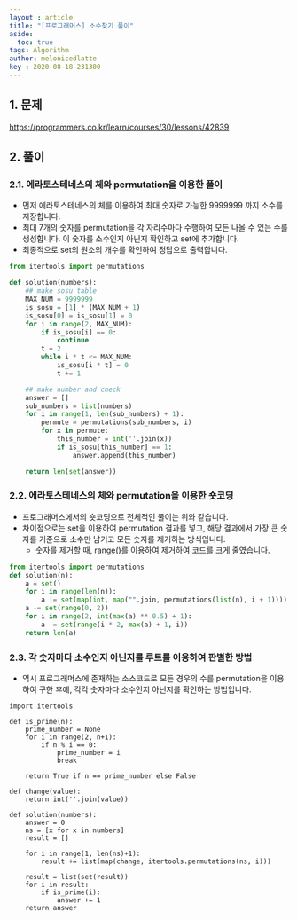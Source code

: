 ```yaml
---
layout : article
title: "[프로그래머스] 소수찾기 풀이"
aside:
  toc: true
tags: Algorithm 
author: melonicedlatte
key : 2020-08-18-231300 
---  
```


## 1. 문제

https://programmers.co.kr/learn/courses/30/lessons/42839

## 2. 풀이

### 2.1. 에라토스테네스의 체와 permutation을 이용한 풀이

- 먼저 에라토스테네스의 체를 이용하여 최대 숫자로 가능한 9999999 까지 소수를 저장합니다.
- 최대 7개의 숫자를 permutation을 각 자리수마다 수행하여 모든 나올 수 있는 수를 생성합니다. 이 숫자를 소수인지 아닌지 확인하고 set에 추가합니다.
- 최종적으로 set의 원소의 개수를 확인하여 정답으로 출력합니다. 

~~~python
from itertools import permutations

def solution(numbers):
    ## make sosu table
    MAX_NUM = 9999999
    is_sosu = [1] * (MAX_NUM + 1)
    is_sosu[0] = is_sosu[1] = 0
    for i in range(2, MAX_NUM):
        if is_sosu[i] == 0:
            continue
        t = 2
        while i * t <= MAX_NUM:
            is_sosu[i * t] = 0
            t += 1

    ## make number and check
    answer = []
    sub_numbers = list(numbers)
    for i in range(1, len(sub_numbers) + 1):
        permute = permutations(sub_numbers, i)
        for x in permute:
            this_number = int(''.join(x))
            if is_sosu[this_number] == 1:
                answer.append(this_number)

    return len(set(answer))
~~~

### 2.2. 에라토스테네스의 체와 permutation을 이용한 숏코딩

- 프로그래머스에서의 숏코딩으로 전체적인 풀이는 위와 같습니다.
- 차이점으로는 set을 이용하여 permutation 결과를 넣고, 해당 결과에서 가장 큰 숫자를 기준으로 소수만 남기고 모든 숫자를 제거하는 방식입니다. 
  - 숫자를 제거할 때, range()를 이용하여 제거하여 코드를 크게 줄였습니다. 

~~~python
from itertools import permutations
def solution(n):
    a = set()
    for i in range(len(n)):
        a |= set(map(int, map("".join, permutations(list(n), i + 1))))
    a -= set(range(0, 2))
    for i in range(2, int(max(a) ** 0.5) + 1):
        a -= set(range(i * 2, max(a) + 1, i))
    return len(a)
~~~

### 2.3. 각 숫자마다 소수인지 아닌지를 루트를 이용하여 판별한 방법

- 역시 프로그래머스에 존재하는 소스코드로 모든 경우의 수를 permutation을 이용하여 구한 후에, 각각 숫자마다 소수인지 아닌지를 확인하는 방법입니다. 

~~~
import itertools

def is_prime(n):
    prime_number = None
    for i in range(2, n+1):
        if n % i == 0:
            prime_number = i
            break

    return True if n == prime_number else False

def change(value):
    return int(''.join(value))

def solution(numbers):
    answer = 0
    ns = [x for x in numbers]
    result = []

    for i in range(1, len(ns)+1):
        result += list(map(change, itertools.permutations(ns, i)))

    result = list(set(result))
    for i in result:
        if is_prime(i):
            answer += 1
    return answer
~~~
